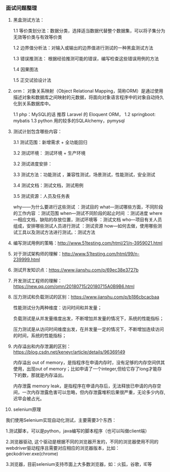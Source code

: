 
### 面试问题整理


1. 黑盒测试方法：

   1.1 等价类划分法：数据分类，选择适当数据代替整个数据集，可以将子集分为无效等价类与有效等价类
   
   1.2 边界值分析法：对输入或输出的边界值进行测试的一种黑盒测试方法
   
   1.3 错误推测法： 根据经验推测可能的错误，编写检查这些错误用例的方法
   
   1.4 因果图法
   
   1.5 正交试验设计法
   
2. orm： 对象关系映射（Object Relational Mapping，简称ORM）是通过使用描述对象和数据库之间映射的元数据，将面向对象语言程序中的对象自动持久化到关系数据库中。

   1.1 php：MySQL的话 推荐 Laravel 的 Eloquent ORM，
   1.2 springboot: mybatis
   1.3 python 用的较多的SQLAlchemy，pymysql 

3. 测试计划包含哪些内容：

   3.1 测试范围：新增需求 + 全功能回归
   
   3.2 测试环境： 测试环境 + 生产环境
   
   3.2 测试进度安排：
   
   3.3 测试方法：功能测试 ，兼容性测试，场景测试，性能测试，安全测试 
   
   3.4 测试文档：测试文档，测试用例
   
   3.5 测试资源：人员及任务表
   
    why——为什么要进行这些测试 ：测试目的
    what—测试哪些方面，不同阶段的工作内容 ：测试范围
    when—测试不同阶段的起止时间 ：测试进度
    where—相应文档，缺陷的存放位置，测试环境等 ：测试文档
    who—项目有关人员组成，安排哪些测试人员进行测试 ：测试资源
    how—如何去做，使用哪些测试工具以及测试方法进行测试。：测试方法
4. 编写测试用例的策略：http://www.51testing.com/html/21/n-3959021.html

5. 对于测试架构师的理解：http://www.51testing.com/html/99/n-239999.html

6. 测试开发知识点：https://www.jianshu.com/p/69ec38e3727b

7. 开发测试工程师的理解： https://new.qq.com/omn/20180715/20180715A0B9B6.html

8. 压力测试和负载测试的区别：https://www.jianshu.com/p/b186cbcacbaa

   性能测试分为两种维度：访问时间和并发量；
    
   负载测试是从并发量维度出发，不断增加并发量的情况下，系统的性能指标；
    
   压力测试是从访问时间维度出发，在并发量一定的情况下，不断增加连续访问的时间，系统的性能指标；


9. 内存溢出和内存泄漏的区别：https://blog.csdn.net/keneyr/article/details/96369149

   内存溢出 out of memory，是指程序在申请内存时，没有足够的内存空间供其使用，出现out of memory；比如申请了一个integer,但给它存了long才能存下的数，那就是内存溢出。

   内存泄露 memory leak，是指程序在申请内存后，无法释放已申请的内存空间，一次内存泄露危害可以忽略，但内存泄露堆积后果很严重，无论多少内存,迟早会被占光。

10. selenium原理
 
   我们使用Selenium实现自动化测试，主要需要3个东西：

   1.测试脚本，可以是python，java编写的脚本程序（也可以叫做client端）
    
   2.浏览器驱动, 这个驱动是根据不同的浏览器开发的，不同的浏览器使用不同的webdriver驱动程序且需要对应相应的浏览器版本，比如：geckodriver.exe(chrome)
    
   3.浏览器，目前selenium支持市面上大多数浏览器，如：火狐，谷歌，IE等